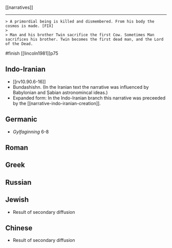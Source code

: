 
[[narratives]]

---
```
> A primordial being is killed and dismembered. From his body the cosmos is made. [FIX]
> 
> Man and his brother Twin sacrifice the first Cow. Sometimes Man sacrifices his brother. Twin becomes the first dead man, and the Lord of the Dead.
```
#finish [[lincoln1981]]p75


## Indo-Iranian
- [[rv10.90.6-16]]
- Bundashishn. (In the Iranian text the narrative was influenced by Babylonian and Ṣabian astronomincal ideas.)
- Expanded form: In the Indo-Iranian branch this narrative was preceeded by the [[narrative-indo-iranian-creation]].
## Germanic
- *Gylfaginning* 6-8
## Roman
## Greek
## Russian
## Jewish
- Result of secondary diffusion
## Chinese 
- Result of secondary diffusion